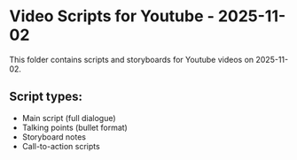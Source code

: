 # Video Scripts for Youtube - 2025-11-02

This folder contains scripts and storyboards for Youtube videos on 2025-11-02.

## Script types:
- Main script (full dialogue)
- Talking points (bullet format)
- Storyboard notes
- Call-to-action scripts
